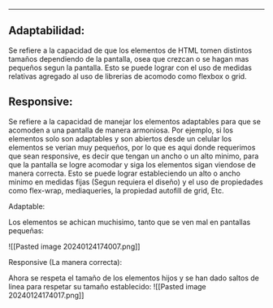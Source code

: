 
---
## **Adaptabilidad:**

Se refiere a la capacidad de que los elementos de HTML tomen distintos tamaños dependiendo de la pantalla, osea que crezcan o se hagan mas pequeños segun la pantalla. Esto se puede lograr con el uso de medidas relativas agregado al uso de librerias de acomodo como flexbox o grid.

## **Responsive:**

Se refiere a la capacidad de manejar los elementos adaptables para que se acomoden a una pantalla de manera armoniosa. Por ejemplo, si los elementos solo son adaptables y son abiertos desde un celular los elementos se verian muy pequeños, por lo que es aqui donde requerimos que sean responsive, es decir que tengan un ancho o un alto minimo, para que la pantalla se logre acomodar y siga los elementos sigan viendose de manera correcta. Esto se puede lograr estableciendo un alto o ancho minimo en medidas fijas (Segun requiera el diseño) y el uso de propiedades como flex-wrap, mediaqueries, la propiedad autofill de grid, Etc.

Adaptable:

Los elementos se achican muchisimo, tanto que se ven mal en pantallas pequeñas:

![[Pasted image 20240124174007.png]]


Responsive (La manera correcta):

Ahora se respeta el tamaño de los elementos hijos y se han dado saltos de linea para respetar su tamaño establecido:
![[Pasted image 20240124174017.png]]